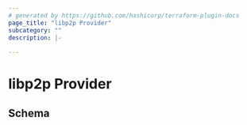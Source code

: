 ```yaml
---
# generated by https://github.com/hashicorp/terraform-plugin-docs
page_title: "libp2p Provider"
subcategory: ""
description: |-
  
---
```


# libp2p Provider





<!-- schema generated by tfplugindocs -->
## Schema
